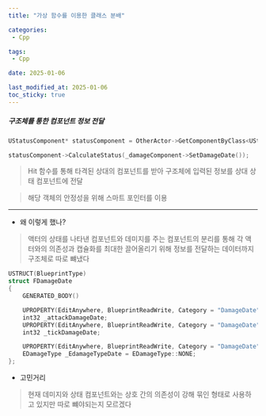 ```yaml
---
title: "가상 함수를 이용한 클래스 분배"

categories:
 - Cpp

tags:
 - Cpp

date: 2025-01-06

last_modified_at: 2025-01-06
toc_sticky: true
---
```




##### 구조체를 통한 컴포넌트 정보 전달

```cpp
UStatusComponent* statusComponent = OtherActor->GetComponentByClass<UStatusComponent>();

statusComponent->CalculateStatus(_damageComponent->SetDamageDate());
```

> Hit 함수를 통해 타격된 상대의 컴포넌트를 받아 구조체에 입력된 정보를 상대 상태 컴포넌트에 전달

> 해당 객체의 안정성을 위해 스마트 포인터를 이용

---



- 왜 이렇게 했나?

> 액터의 상태를 나타낸 컴포넌트와 데미지를 주는 컴포넌트의 분리를 통해 각 액터와의 의존성과 캡슐화를 최대한 끌어올리기 위해 정보를 전달하는 데이터까지 구조체로 따로 뺴냈다

```c++
USTRUCT(BlueprintType)
struct FDamageDate
{
	GENERATED_BODY()

	UPROPERTY(EditAnywhere, BlueprintReadWrite, Category = "DamageDate")
	int32 _attackDamageDate;
	UPROPERTY(EditAnywhere, BlueprintReadWrite, Category = "DamageDate")
	int32 _tickDamageDate;

	UPROPERTY(EditAnywhere, BlueprintReadWrite, Category = "DamageDate")
	EDamageType _EdamageTypeDate = EDamageType::NONE;
};
```



- 고민거리

> 현재 데미지와 상태 컴포넌트와는 상호 간의 의존성이 강해 묶인 형태로 사용하고 있지만 따로 뺴야되는지 모르겠다 
